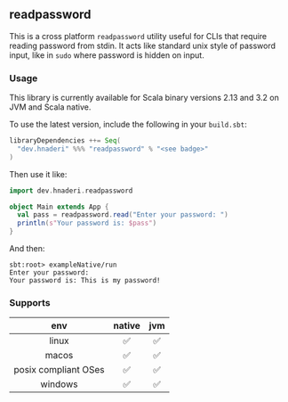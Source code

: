 ## readpassword

This is a cross platform `readpassword` utility useful for CLIs that require reading password from stdin.
It acts like standard unix style of password input, like in `sudo` where password is hidden on input.

### Usage

This library is currently available for Scala binary versions 2.13 and 3.2 on JVM and Scala native.

To use the latest version, include the following in your `build.sbt`:

```scala
libraryDependencies ++= Seq(
  "dev.hnaderi" %%% "readpassword" % "<see badge>"
)
```

Then use it like:

``` scala
import dev.hnaderi.readpassword

object Main extends App {
  val pass = readpassword.read("Enter your password: ")
  println(s"Your password is: $pass")
}
```

And then:

``` plain
sbt:root> exampleNative/run
Enter your password: 
Your password is: This is my password!
```

### Supports
| env                  | native | jvm |
|:--------------------:|:------:|:---:|
| linux                | ✅     | ✅  |
| macos                | ✅     | ✅  |
| posix compliant OSes | ✅     | ✅  |
| windows              | ✅     | ✅  |
